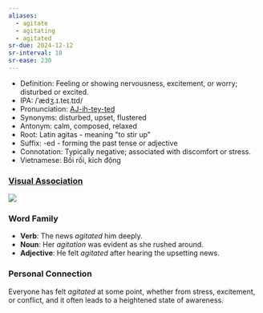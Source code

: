 ```yaml
---
aliases:
  - agitate
  - agitating
  - agitated
sr-due: 2024-12-12
sr-interval: 18
sr-ease: 230
---
```

- Definition: Feeling or showing nervousness, excitement, or worry; disturbed or excited.
- IPA: /ˈædʒ.ɪ.teɪ.tɪd/
- Pronunciation: [AJ-ih-tey-ted](https://www.google.com/search?q=how+to+pronounce+agitated)
- Synonyms: disturbed, upset, flustered
- Antonym: calm, composed, relaxed
- Root: Latin agitas - meaning "to stir up"
- Suffix: -ed - forming the past tense or adjective
- Connotation: Typically negative; associated with discomfort or stress.
- Vietnamese: Bối rối, kích động

### [Visual Association](https://www.google.com/search?tbm=isch&q=agitated)

![](https://www.verywellhealth.com/thmb/UY_jKUbdi4q56AJlp4pjq8bi5Aw=/1500x0/filters:no_upscale():max_bytes(150000):strip_icc()/GettyImages-83894917-569002905f9b58eba48aef44.jpg)

### Word Family

- **Verb**: The news *agitated* him deeply.
- **Noun**: Her *agitation* was evident as she rushed around.
- **Adjective**: He felt *agitated* after hearing the upsetting news.

### Personal Connection

Everyone has felt *agitated* at some point, whether from stress, excitement, or conflict, and it often leads to a heightened state of awareness.
